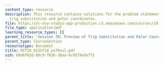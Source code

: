 ```yaml
---
content_type: resource
description: This resource contains solutions for the problem statements related to
  trig substitution and polar coordinates.
file: https://ol-ocw-studio-app-production.s3.amazonaws.com/courses/18-01sc-single-variable-calculus-fall-2010/b9d6f62d80c9783b30aa6c9379a5e771_MIT18_01SCF10_ex70sol.pdf
file_type: application/pdf
learning_resource_types: []
parent_title: 'Session 70: Preview of Trig Substitution and Polar Coordinates'
parent_type: CourseSection
resourcetype: Document
title: MIT18_01SCF10_ex70sol.pdf
uid: b9d6f62d-80c9-783b-30aa-6c9379a5e771
---
```

